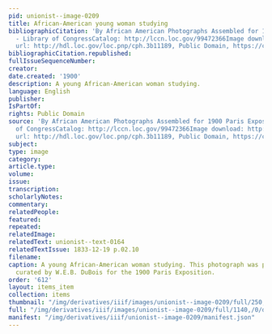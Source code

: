 ```yaml
---
pid: unionist--image-0209
title: African-American young woman studying
bibliographicCitation: 'By African American Photographs Assembled for 1900 Paris Exposition
  - Library of CongressCatalog: http://lccn.loc.gov/99472366Image download: http://lcweb2.loc.gov/master/pnp/cph/3b10000/3b11000/3b11100/3b11189u.tifOriginal
  url: http://hdl.loc.gov/loc.pnp/cph.3b11189, Public Domain, https://commons.wikimedia.org/w/index.php?curid=32262226'
bibliographicCitation.republished: 
fullIssueSequenceNumber: 
creator: 
date.created: '1900'
description: A young African-American woman studying.
language: English
publisher: 
IsPartOf: 
rights: Public Domain
source: 'By African American Photographs Assembled for 1900 Paris Exposition - Library
  of CongressCatalog: http://lccn.loc.gov/99472366Image download: http://lcweb2.loc.gov/master/pnp/cph/3b10000/3b11000/3b11100/3b11189u.tifOriginal
  url: http://hdl.loc.gov/loc.pnp/cph.3b11189, Public Domain, https://commons.wikimedia.org/w/index.php?curid=32262226'
subject: 
type: image
category: 
article.type: 
volume: 
issue: 
transcription: 
scholarlyNotes: 
commentary: 
relatedPeople: 
featured: 
repeated: 
relatedImage: 
relatedText: unionist--text-0164
relatedTextIssue: 1833-12-19 p.02.10
filename: 
caption: A young African-American woman studying. This photograph was part of a collection
  curated by W.E.B. DuBois for the 1900 Paris Exposition.
order: '612'
layout: items_item
collection: items
thumbnail: "/img/derivatives/iiif/images/unionist--image-0209/full/250,/0/default.jpg"
full: "/img/derivatives/iiif/images/unionist--image-0209/full/1140,/0/default.jpg"
manifest: "/img/derivatives/iiif/unionist--image-0209/manifest.json"
---
```

